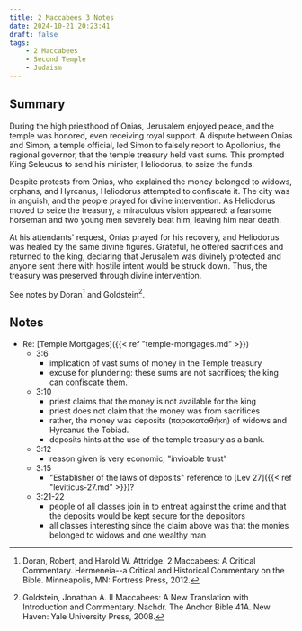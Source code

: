 ```yaml
---
title: 2 Maccabees 3 Notes
date: 2024-10-21 20:23:41
draft: false
tags:
    - 2 Maccabees
    - Second Temple
    - Judaism
---
```


## Summary
During the high priesthood of Onias, Jerusalem enjoyed peace, and the temple was honored, even receiving royal support. A dispute between Onias and Simon, a temple official, led Simon to falsely report to Apollonius, the regional governor, that the temple treasury held vast sums. This prompted King Seleucus to send his minister, Heliodorus, to seize the funds.

Despite protests from Onias, who explained the money belonged to widows, orphans, and Hyrcanus, Heliodorus attempted to confiscate it. The city was in anguish, and the people prayed for divine intervention. As Heliodorus moved to seize the treasury, a miraculous vision appeared: a fearsome horseman and two young men severely beat him, leaving him near death.

At his attendants' request, Onias prayed for his recovery, and Heliodorus was healed by the same divine figures. Grateful, he offered sacrifices and returned to the king, declaring that Jerusalem was divinely protected and anyone sent there with hostile intent would be struck down. Thus, the treasury was preserved through divine intervention.

See notes by Doran[^1] and Goldstein[^2].

## Notes

- Re: [Temple Mortgages]({{< ref "temple-mortgages.md" >}})
    - 3:6
        - implication of vast sums of money in the Temple treasury
        - excuse for plundering: these sums are not sacrifices; the king can confiscate them.
    - 3:10
        - priest claims that the money is not available for the king
        - priest does not claim that the money was from sacrifices
        - rather, the money was deposits (<span class="greek">παρακαταθήκη</span>) of widows and Hyrcanus the Tobiad.
        - deposits hints at the use of the temple treasury as a bank.
    - 3:12
        - reason given is very economic, "invioable trust"
    - 3:15
        - "Establisher of the laws of deposits" reference to [Lev 27]({{< ref "leviticus-27.md" >}})?
    - 3:21-22
        - people of all classes join in to entreat against the crime and that the deposits would be kept secure for the depositors
        - all classes interesting since the claim above was that the monies belonged to widows and one wealthy man


[^1]: Doran, Robert, and Harold W. Attridge. 2 Maccabees: A Critical Commentary. Hermeneia--a Critical and Historical Commentary on the Bible. Minneapolis, MN: Fortress Press, 2012.

[^2]: Goldstein, Jonathan A. II Maccabees: A New Translation with Introduction and Commentary. Nachdr. The Anchor Bible 41A. New Haven: Yale University Press, 2008.

